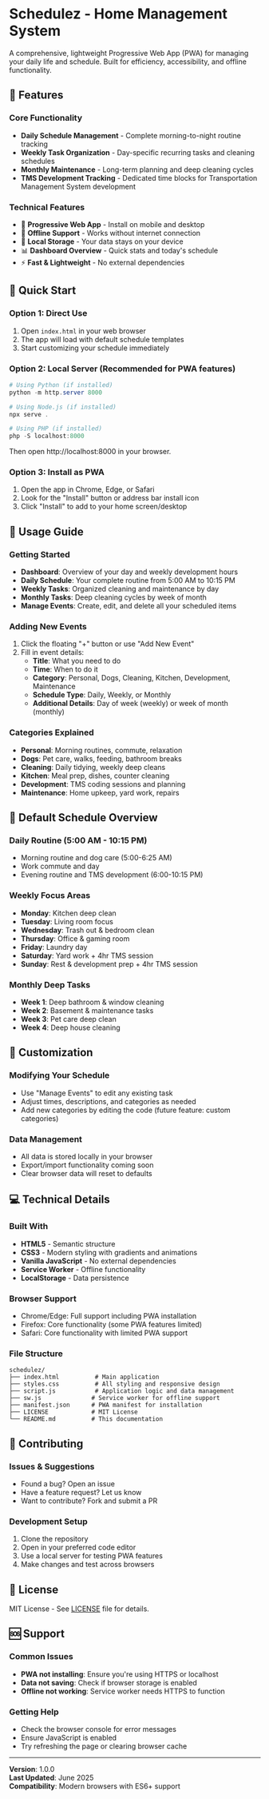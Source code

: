 # Schedulez - Home Management System

A comprehensive, lightweight Progressive Web App (PWA) for managing your daily life and schedule. Built for efficiency, accessibility, and offline functionality.

## 🌟 Features

### Core Functionality
- **Daily Schedule Management** - Complete morning-to-night routine tracking
- **Weekly Task Organization** - Day-specific recurring tasks and cleaning schedules
- **Monthly Maintenance** - Long-term planning and deep cleaning cycles
- **TMS Development Tracking** - Dedicated time blocks for Transportation Management System development

### Technical Features
- 📱 **Progressive Web App** - Install on mobile and desktop
- 🔄 **Offline Support** - Works without internet connection
- 💾 **Local Storage** - Your data stays on your device
- 📊 **Dashboard Overview** - Quick stats and today's schedule
- ⚡ **Fast & Lightweight** - No external dependencies

## 🚀 Quick Start

### Option 1: Direct Use
1. Open `index.html` in your web browser
2. The app will load with default schedule templates
3. Start customizing your schedule immediately

### Option 2: Local Server (Recommended for PWA features)
```powershell
# Using Python (if installed)
python -m http.server 8000

# Using Node.js (if installed)
npx serve .

# Using PHP (if installed)
php -S localhost:8000
```
Then open http://localhost:8000 in your browser.

### Option 3: Install as PWA
1. Open the app in Chrome, Edge, or Safari
2. Look for the "Install" button or address bar install icon
3. Click "Install" to add to your home screen/desktop

## 📖 Usage Guide

### Getting Started
- **Dashboard**: Overview of your day and weekly development hours
- **Daily Schedule**: Your complete routine from 5:00 AM to 10:15 PM
- **Weekly Tasks**: Organized cleaning and maintenance by day
- **Monthly Tasks**: Deep cleaning cycles by week of month
- **Manage Events**: Create, edit, and delete all your scheduled items

### Adding New Events
1. Click the floating "+" button or use "Add New Event"
2. Fill in event details:
   - **Title**: What you need to do
   - **Time**: When to do it
   - **Category**: Personal, Dogs, Cleaning, Kitchen, Development, Maintenance
   - **Schedule Type**: Daily, Weekly, or Monthly
   - **Additional Details**: Day of week (weekly) or week of month (monthly)

### Categories Explained
- **Personal**: Morning routines, commute, relaxation
- **Dogs**: Pet care, walks, feeding, bathroom breaks
- **Cleaning**: Daily tidying, weekly deep cleans
- **Kitchen**: Meal prep, dishes, counter cleaning
- **Development**: TMS coding sessions and planning
- **Maintenance**: Home upkeep, yard work, repairs

## 🎯 Default Schedule Overview

### Daily Routine (5:00 AM - 10:15 PM)
- Morning routine and dog care (5:00-6:25 AM)
- Work commute and day
- Evening routine and TMS development (6:00-10:15 PM)

### Weekly Focus Areas
- **Monday**: Kitchen deep clean
- **Tuesday**: Living room focus
- **Wednesday**: Trash out & bedroom clean
- **Thursday**: Office & gaming room
- **Friday**: Laundry day
- **Saturday**: Yard work + 4hr TMS session
- **Sunday**: Rest & development prep + 4hr TMS session

### Monthly Deep Tasks
- **Week 1**: Deep bathroom & window cleaning
- **Week 2**: Basement & maintenance tasks
- **Week 3**: Pet care deep clean
- **Week 4**: Deep house cleaning

## 🔧 Customization

### Modifying Your Schedule
- Use "Manage Events" to edit any existing task
- Adjust times, descriptions, and categories as needed
- Add new categories by editing the code (future feature: custom categories)

### Data Management
- All data is stored locally in your browser
- Export/import functionality coming soon
- Clear browser data will reset to defaults

## 💻 Technical Details

### Built With
- **HTML5** - Semantic structure
- **CSS3** - Modern styling with gradients and animations
- **Vanilla JavaScript** - No external dependencies
- **Service Worker** - Offline functionality
- **LocalStorage** - Data persistence

### Browser Support
- Chrome/Edge: Full support including PWA installation
- Firefox: Core functionality (some PWA features limited)
- Safari: Core functionality with limited PWA support

### File Structure
```
schedulez/
├── index.html          # Main application
├── styles.css          # All styling and responsive design
├── script.js           # Application logic and data management
├── sw.js              # Service worker for offline support
├── manifest.json      # PWA manifest for installation
├── LICENSE            # MIT License
└── README.md          # This documentation
```

## 🤝 Contributing

### Issues & Suggestions
- Found a bug? Open an issue
- Have a feature request? Let us know
- Want to contribute? Fork and submit a PR

### Development Setup
1. Clone the repository
2. Open in your preferred code editor
3. Use a local server for testing PWA features
4. Make changes and test across browsers

## 📄 License

MIT License - See [LICENSE](LICENSE) file for details.

## 🆘 Support

### Common Issues
- **PWA not installing**: Ensure you're using HTTPS or localhost
- **Data not saving**: Check if browser storage is enabled
- **Offline not working**: Service worker needs HTTPS to function

### Getting Help
- Check the browser console for error messages
- Ensure JavaScript is enabled
- Try refreshing the page or clearing browser cache

---

**Version**: 1.0.0  
**Last Updated**: June 2025  
**Compatibility**: Modern browsers with ES6+ support
